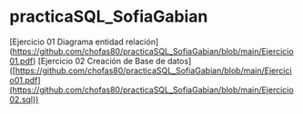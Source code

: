 # practicaSQL_SofiaGabian

[Ejercicio 01 Diagrama entidad relación] (https://github.com/chofas80/practicaSQL_SofiaGabian/blob/main/Ejercicio01.pdf)
[Ejercicio 02 Creación de Base de datos] ([https://github.com/chofas80/practicaSQL_SofiaGabian/blob/main/Ejercicio01.pdf](https://github.com/chofas80/practicaSQL_SofiaGabian/blob/main/Ejercicio02.sql))
